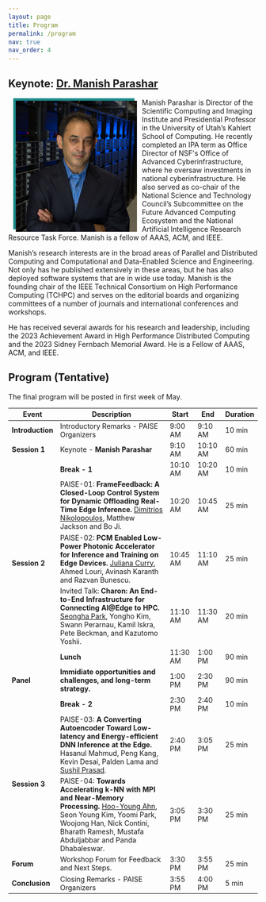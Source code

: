 ```yaml
---
layout: page
title: Program
permalink: /program
nav: true
nav_order: 4
---
```


<!---
| **Name** | **Description** | **Start(PDT)** | **End** | **Duration**|
| :-----:   | :-----: |
| **Introduction** | Introduction and opening remarks | 9:00 AM | 9:10 AM | 10 | 
{: .table}
{: .table-striped}
-->

## **Keynote**: [Dr. Manish Parashar](https://www.manishparashar.org/)

<img src="/assets/img/Headshot.png" alt="Dr. Manish Parashar" width="250" align="left" hspace="10"/>

Manish Parashar is Director of the Scientific Computing and Imaging Institute and Presidential Professor in the University of Utah’s Kahlert School of Computing. He recently completed an IPA term as Office Director of NSF's Office of Advanced Cyberinfrastructure, where he oversaw investments in national cyberinfrastructure. He also served as co-chair of the National Science and Technology Council’s Subcommittee on the Future Advanced Computing Ecosystem and the National Artificial Intelligence Research Resource Task Force. Manish is a fellow of AAAS, ACM, and IEEE.

Manish’s research interests are in the broad areas of Parallel and Distributed Computing and Computational and Data-Enabled Science and Engineering. Not only has he published extensively in these areas, but he has also deployed software systems that are in wide use today. Manish is the founding chair of the IEEE Technical Consortium on High Performance Computing (TCHPC) and serves on the editorial boards and organizing committees of a number of journals and international conferences and workshops. 

He has received several awards for his research and leadership, including the 2023 Achievement Award in High Performance Distributed Computing and the 2023 Sidney Fernbach Memorial Award. He is a Fellow of AAAS, ACM, and IEEE.

## Program (Tentative)
The final program will be posted in first week of May.

<table class="table table-bordered">
  <thead>
    <tr>
      <th scope="col">Event</th>
      <th scope="col">Description</th>
      <th scope="col">Start</th>
      <th scope="col">End</th>
      <th scope="col">Duration</th>            
    </tr>
  </thead>
  <tbody>
    <tr>
      <td scope="row"><b>Introduction</b></td>
      <td>Introductory Remarks - PAISE Organizers</td>
      <td>9:00 AM</td>
      <td>9:10 AM</td>
      <td>10 min</td>
    </tr>
    <tr>
      <td scope="row"><b>Session 1</b></td>
      <td>Keynote - <b>Manish Parashar</b></td>
      <td>9:10 AM</td>
      <td>10:10 AM</td>
      <td>60 min</td>
    </tr>
    <tr>
      <td></td>
      <td scope="row"><b>Break - 1</b></td>
      <td>10:10 AM</td>
      <td>10:20 AM</td>
      <td>10 min</td>
    </tr>
    <tr>
      <td scope="row" rowspan="3"><b>Session 2</b></td>
      <td>PAISE-01: <b>FrameFeedback: A Closed-Loop Control System for Dynamic Offloading Real-Time Edge Inference.</b> <u>Dimitrios Nikolopoulos</u>, Matthew Jackson and Bo Ji.</td>
      <td>10:20 AM</td>
      <td>10:45 AM</td>
      <td>25 min</td>
    </tr>
    <tr>
      <td>PAISE-02: <b>PCM Enabled Low-Power Photonic Accelerator for Inference and Training on Edge Devices.</b> <u>Juliana Curry</u>, Ahmed Louri, Avinash Karanth and Razvan Bunescu.</td>
      <td>10:45 AM</td>
      <td>11:10 AM</td>
      <td>25 min</td>
    </tr>
    <tr>
      <td>Invited Talk: <b>Charon: An End-to-End Infrastructure for Connecting AI@Edge to HPC.</b> <u>Seongha Park</u>, Yongho Kim, Swann Perarnau, Kamil Iskra, Pete Beckman, and Kazutomo Yoshii.</td>
      <td>11:10 AM</td>
      <td>11:30 AM</td>
      <td>20 min</td>
    </tr>
    <tr>
      <td></td>
      <td scope="row"><b>Lunch</b></td>
      <td>11:30 AM</td>
      <td>1:00 PM</td>
      <td>90 min</td>
    </tr>
    <tr>
      <td scope="row"><b>Panel</b></td>
      <td><b>Immidiate opportunities and challenges, and long-term strategy.</b></td>
      <td>1:00 PM</td>
      <td>2:30 PM</td>
      <td>90 min</td>
    </tr>
    <tr>
      <td></td>
      <td scope="row"><b>Break - 2</b></td>
      <td>2:30 PM</td>
      <td>2:40 PM</td>
      <td>10 min</td>
    </tr>
    <tr>
      <td scope="row" rowspan="2"><b>Session 3</b></td>
      <td>PAISE-03: <b>A Converting Autoencoder Toward Low-latency and Energy-efficient DNN Inference at the Edge.</b> Hasanul Mahmud, Peng Kang, Kevin Desai, Palden Lama and <u>Sushil Prasad</u>.</td>
      <td>2:40 PM</td>
      <td>3:05 PM</td>
      <td>25 min</td>
    </tr>
    <tr>
      <td>PAISE-04: <b>Towards Accelerating k-NN with MPI and Near-Memory Processing.</b> <u>Hoo-Young Ahn</u>, Seon Young Kim, Yoomi Park, Woojong Han, Nick Contini, Bharath Ramesh, Mustafa Abduljabbar and Panda Dhabaleswar.</td>
      <td>3:05 PM</td>
      <td>3:30 PM</td>
      <td>25 min</td>
    </tr>
    <tr>
      <td scope="row"><b>Forum</b></td>
      <td>Workshop Forum for Feedback and Next Steps.</td>
      <td>3:30 PM</td>
      <td>3:55 PM</td>
      <td>25 min</td>
    </tr>
    <tr>
      <td scope="row"><b>Conclusion</b></td>
      <td>Closing Remarks - PAISE Organizers</td>
      <td>3:55 PM</td>
      <td>4:00 PM</td>
      <td>5 min</td>
    </tr>
  </tbody>
</table>

